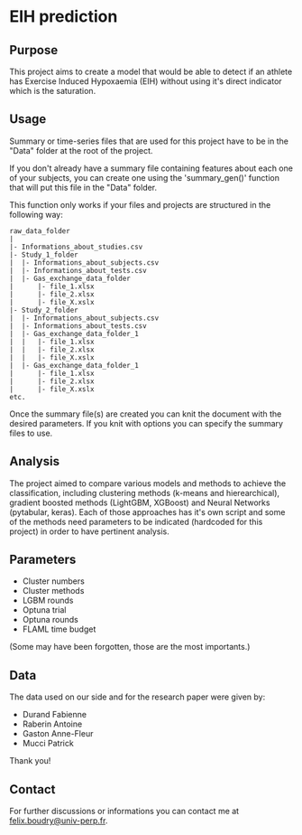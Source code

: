 # EIH prediction

## Purpose

This project aims to create a model that would be able to detect if an athlete
has Exercise Induced Hypoxaemia (EIH) without using it's direct indicator which
is the saturation.

## Usage

Summary or time-series files that are used for this project have to be in the "Data" folder at the root of the project.

If you don't already have a summary file containing features about each one of
your subjects, you can create one using the 'summary_gen()' function that will
put this file in the "Data" folder.

This function only works if your files and projects are structured in the
following way:

```
raw_data_folder
|
|- Informations_about_studies.csv
|- Study_1_folder
|  |- Informations_about_subjects.csv
|  |- Informations_about_tests.csv
|  |- Gas_exchange_data_folder
|      |- file_1.xlsx
|      |- file_2.xlsx
|      |- file_X.xslx
|- Study_2_folder
|  |- Informations_about_subjects.csv
|  |- Informations_about_tests.csv
|  |- Gas_exchange_data_folder_1
|  |   |- file_1.xlsx
|  |   |- file_2.xlsx
|  |   |- file_X.xslx
|  |- Gas_exchange_data_folder_1
|      |- file_1.xlsx
|      |- file_2.xlsx
|      |- file_X.xslx
etc.
```

Once the summary file(s) are created you can knit the document with the desired
parameters. If you knit with options you can specify the summary files to use.

## Analysis

The project aimed to compare various models and methods to achieve the 
classification, including clustering methods (k-means and hierearchical), 
gradient boosted methods (LightGBM, XGBoost) and Neural Networks (pytabular, 
keras). Each of those  approaches has it's own script and some of the methods 
need parameters to be indicated (hardcoded for this project) in order to have 
pertinent analysis.

## Parameters

- Cluster numbers
- Cluster methods
- LGBM rounds
- Optuna trial
- Optuna rounds
- FLAML time budget

(Some may have been forgotten, those are the most importants.)

## Data

The data used on our side and for the research paper were given by:

-   Durand Fabienne
-   Raberin Antoine
-   Gaston Anne-Fleur
-   Mucci Patrick

Thank you!

## Contact

For further discussions or informations you can contact me at
[felix.boudry\@univ-perp.fr](mailto:felix.boudry@univ-perp.fr).
